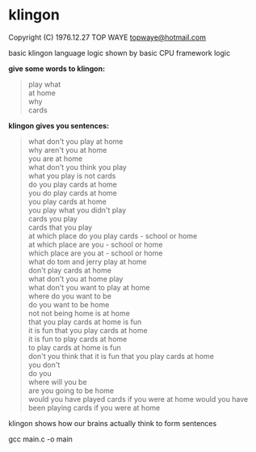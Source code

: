 # klingon
Copyright (C) 1976.12.27 TOP WAYE topwaye@hotmail.com

basic klingon language logic shown by basic CPU framework logic

**give some words to klingon:**

>play what  
at home  
why  
cards  

**klingon gives you sentences:**

>what don't you play at home  
why aren't you at home  
you are at home  
what don't you think you play  
what you play is not cards  
do you play cards at home  
you do play cards at home  
you play cards at home  
you play what you didn't play  
cards you play  
cards that you play  
at which place do you play cards - school or home  
at which place are you - school or home  
which place are you at - school or home  
what do tom and jerry play at home  
don't play cards at home  
what don't you at home play  
what don't you want to play at home  
where do you want to be  
do you want to be home  
not not being home is at home  
that you play cards at home is fun  
it is fun that you play cards at home  
it is fun to play cards at home  
to play cards at home is fun  
don't you think that it is fun that you play cards at home  
you don't  
do you  
where will you be  
are you going to be home  
would you have played cards if you were at home
would you have been playing cards if you were at home  

klingon shows how our brains actually think to form sentences

gcc main.c -o main
